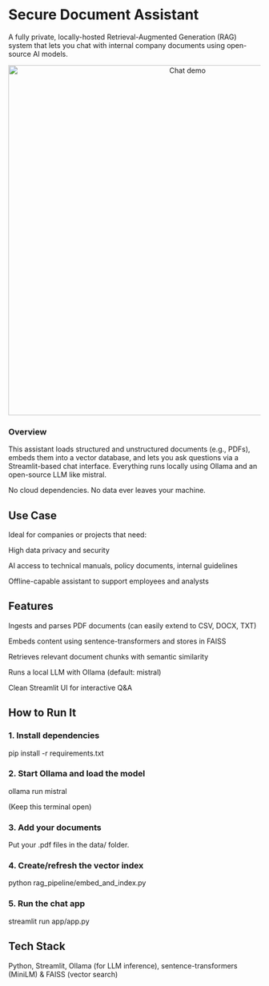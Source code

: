 # Secure Document Assistant

A fully private, locally-hosted Retrieval-Augmented Generation (RAG) system that lets you chat with internal company documents using open-source AI models.

<p align="center">
  <img src="AIassistent.PNG" alt="Chat demo" width="700"/>
</p>

### Overview

This assistant loads structured and unstructured documents (e.g., PDFs), embeds them into a vector database, and lets you ask questions via a Streamlit-based chat interface. Everything runs locally using Ollama and an open-source LLM like mistral.

No cloud dependencies. No data ever leaves your machine.

## Use Case

Ideal for companies or projects that need:

High data privacy and security

AI access to technical manuals, policy documents, internal guidelines

Offline-capable assistant to support employees and analysts

## Features

Ingests and parses PDF documents (can easily extend to CSV, DOCX, TXT)

Embeds content using sentence-transformers and stores in FAISS

Retrieves relevant document chunks with semantic similarity

Runs a local LLM with Ollama (default: mistral)

Clean Streamlit UI for interactive Q&A

## How to Run It

### 1. Install dependencies

pip install -r requirements.txt

### 2. Start Ollama and load the model

ollama run mistral

(Keep this terminal open)

### 3. Add your documents

Put your .pdf files in the data/ folder.

### 4. Create/refresh the vector index

python rag_pipeline/embed_and_index.py

### 5. Run the chat app

streamlit run app/app.py

## Tech Stack

Python, Streamlit, Ollama (for LLM inference), sentence-transformers (MiniLM) & FAISS (vector search)

